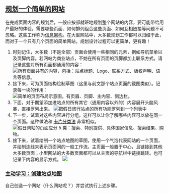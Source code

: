 ## [规划一个简单的网站](https://developer.mozilla.org/zh-CN/docs/Learn/HTML/Introduction_to_HTML/Document_and_website_structure#规划一个简单的网站 "Permalink to 规划一个简单的网站")

在完成页面内容的规划后，一般应按部就班地规划整个网站的内容，要可能带给用户最好的体验，需要哪些页面、如何排列组合这些页面、如何互相链接等问题不可忽略。这些工作称为[信息架构](https://developer.mozilla.org/zh-CN/docs/Glossary/Information_architecture)。在大型网站中，大多数规划工作都可以归结于此，而对于一个只有几个页面的简单网站，规划设计过程可以更简单，更有趣！

1.  时刻记住，大多数（不是全部）页面会使用一些相同的元素，例如导航菜单以及页脚内容。若网站为商业站点，不妨在所有页面的页脚都加上联系方式。请记录这些对所有页面都通用的内容： ![所有页面共有的内容，包括：站点标题、Logo、联系方式、版权声明、语言等信息。](https://developer.mozilla.org/en-US/docs/Learn/HTML/Introduction_to_HTML/Document_and_website_structure/common-features.png)
2.  接下来，可为页面结构绘制草图（这里与前文那个站点页面的截图类似）。记录每一块的作用： ![简单的页面布局示意图，有页眉、页脚、主内容、侧边栏。](https://developer.mozilla.org/en-US/docs/Learn/HTML/Introduction_to_HTML/Document_and_website_structure/site-structure.png)
3.  下面，对于期望添加进站点的所有其它（通用内容以外的）内容展开头脑风暴，直接罗列出来。 ![把假日旅行站点的所有功能罗列到一个列表中](https://developer.mozilla.org/en-US/docs/Learn/HTML/Introduction_to_HTML/Document_and_website_structure/feature-list.png)
4.  下一步，试着对这些内容进行分组，这样可以让你了解哪些内容可以放在同一个页面。这种做法和 [卡片分类法](https://developer.mozilla.org/zh-CN/docs/Glossary/Card_sorting) 非常相似。 ![假日网站的页面应分 5 类：搜索、特别提供、具体国家信息、搜索结果、购物。](https://developer.mozilla.org/en-US/docs/Learn/HTML/Introduction_to_HTML/Document_and_website_structure/card-sorting.png)
5.  接下来，试着绘制一个站点地图的草图，使用一个气泡代表网站的一个页面，并绘制连线来表示页面间的一般工作流。主页面一般置于中心，且链接到其他大多数页面；小型网站的大多数页面都可以从主页的导航栏中链接跳转。也可记录下内容的显示方式。 ![](https://developer.mozilla.org/en-US/docs/Learn/HTML/Introduction_to_HTML/Document_and_website_structure/site-map.png)

### [主动学习：创建站点地图](https://developer.mozilla.org/zh-CN/docs/Learn/HTML/Introduction_to_HTML/Document_and_website_structure#主动学习：创建站点地图 "Permalink to 主动学习：创建站点地图")

自己创造一个网站（什么网站呢？）并尝试执行上述步骤。